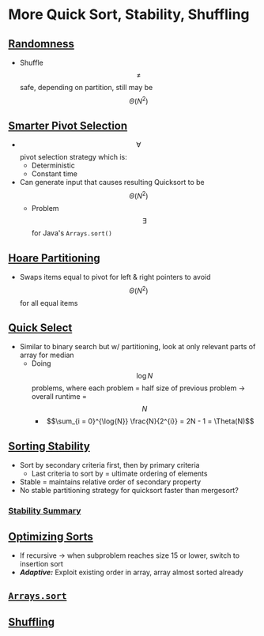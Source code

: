 # More Quick Sort, Stability, Shuffling

## [Randomness](https://docs.google.com/presentation/d/1qajFKmGwMGnxVkg95NrxNOVbEEU4GEacJOQHdKj0Fjc/edit#slide=id.g1d76fccf63_0_31)
* Shuffle $$\neq$$ safe, depending on partition, still may be $$\Theta(N^{2})$$

## [Smarter Pivot Selection](https://docs.google.com/presentation/d/1qajFKmGwMGnxVkg95NrxNOVbEEU4GEacJOQHdKj0Fjc/edit#slide=id.g1d76fccf63_0_38)
* $$\forall$$ pivot selection strategy which is:
    * Deterministic
    * Constant time
* Can generate input that causes resulting Quicksort to be $$\Theta(N^{2})$$
    * Problem $$\exists$$ for Java's `Arrays.sort()`

## [Hoare Partitioning](https://docs.google.com/presentation/d/1qajFKmGwMGnxVkg95NrxNOVbEEU4GEacJOQHdKj0Fjc/edit#slide=id.g12b16f43a3_0_5)
* Swaps items equal to pivot for left & right pointers to avoid $$\Theta(N^{2})$$ for all equal items

## [Quick Select](https://docs.google.com/presentation/d/1qajFKmGwMGnxVkg95NrxNOVbEEU4GEacJOQHdKj0Fjc/edit#slide=id.g984e2b919_0_30)
* Similar to binary search but w/ partitioning, look at only relevant parts of array for median
    * Doing $$\log{N}$$ problems, where each problem = half size of previous problem → overall runtime = $$N$$
        * $$\sum_{i = 0}^{\log{N}} \frac{N}{2^{i}} = 2N - 1 = \Theta(N)$$

## [Sorting Stability](https://docs.google.com/presentation/d/1qajFKmGwMGnxVkg95NrxNOVbEEU4GEacJOQHdKj0Fjc/edit#slide=id.g465e07215_054)
* Sort by secondary criteria first, then by primary criteria
    * Last criteria to sort by = ultimate ordering of elements
* Stable = maintains relative order of secondary property
* No stable partitioning strategy for quicksort faster than mergesort?

### [Stability Summary](https://docs.google.com/presentation/d/1qajFKmGwMGnxVkg95NrxNOVbEEU4GEacJOQHdKj0Fjc/edit#slide=id.g465e07215_086)

## [Optimizing Sorts](https://docs.google.com/presentation/d/1qajFKmGwMGnxVkg95NrxNOVbEEU4GEacJOQHdKj0Fjc/edit#slide=id.g465fbc6ea_1297)
* If recursive → when subproblem reaches size 15 or lower, switch to insertion sort
* ***Adaptive:*** Exploit existing order in array, array almost sorted already

## [`Arrays.sort`](https://docs.google.com/presentation/d/1qajFKmGwMGnxVkg95NrxNOVbEEU4GEacJOQHdKj0Fjc/edit#slide=id.g465fbc6ea_1297)

## [Shuffling](https://docs.google.com/presentation/d/1qajFKmGwMGnxVkg95NrxNOVbEEU4GEacJOQHdKj0Fjc/edit#slide=id.g12af6a6403_0_106)
